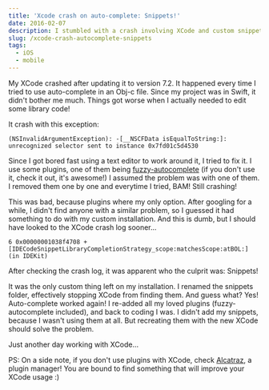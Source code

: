 ```yaml
---
title: 'Xcode crash on auto-complete: Snippets!'
date: 2016-02-07
description: I stumbled with a crash involving XCode and custom snippets
slug: /xcode-crash-autocomplete-snippets
tags:
  - iOS
  - mobile
---
```


My XCode crashed after updating it to version 7.2. It happened every time I tried to use auto-complete in an Obj-c file. Since my project was in Swift, it didn't bother me much. Things got worse when I actually needed to edit some library code!

It crash with this exception:

```objc
(NSInvalidArgumentException): -[__NSCFData isEqualToString:]: unrecognized selector sent to instance 0x7fd01c5d4530
```

Since I got bored fast using a text editor to work around it, I tried to fix it. I use some plugins, one of them being [fuzzy-autocomplete][fuzzy-auto] (if you don't use it, check it out, it's awesome!) I assumed the problem was with one of them. I removed them one by one and everytime I tried, BAM! Still crashing!

This was bad, because plugins where my only option. After googling for a while, I didn't find anyone with a similar problem, so I guessed it had something to do with my custom installation. And this is dumb, but I should have looked to the XCode crash log sooner...

```objc
6 0x00000001038f4708 +[IDECodeSnippetLibraryCompletionStrategy_scope:matchesScope:atBOL:] (in IDEKit)
```

After checking the crash log, it was apparent who the culprit was: Snippets!

It was the only custom thing left on my installation. I renamed the snippets folder, effectively stopping XCode from finding them. And guess what? Yes! Auto-complete worked again! I re-added all my loved plugins (fuzzy-autocomplete included), and back to coding I was. I didn't add my snippets, because I wasn't using them at all. But recreating them with the new XCode should solve the problem.

Just another day working with XCode...

PS: On a side note, if you don't use plugins with XCode, check [Alcatraz][alcatraz], a plugin manager! You are bound to find something that will improve your XCode usage :)

[fuzzy-auto]: https://github.com/FuzzyAutocomplete/FuzzyAutocompletePlugin
[alcatraz]: http://alcatraz.io/
